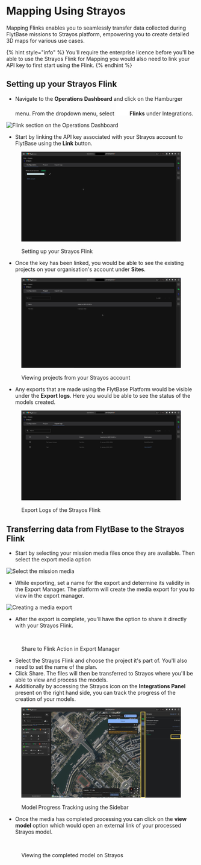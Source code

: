 # Mapping Using Strayos

Mapping Flinks enables you to seamlessly transfer data collected during FlytBase missions to Strayos platform, empowering you to create detailed 3D maps for various use cases.

{% hint style="info" %}
You'll require the enterprise licence before you'll be able to use the Strayos Flink for Mapping you would also need to link your API key to first start using the Flink.
{% endhint %}

## Setting up your Strayos Flink

* Navigate to the **Operations Dashboard** and click on the Hamburger menu. From the dropdown menu, select  <img src="../../../.gitbook/assets/image (536).png" alt="" data-size="line">**Flinks** under Integrations.

![Flink section on the Operations Dashboard](https://usercontent.clueso.io/b2bb36f5-e45c-4b1c-ba08-2610164f5037/7c298cf0-4fc6-4589-bb56-2af2f3119c31/5c0d2cd4-2b84-4750-8623-e6b8f5e7b3b5/images/010a9aec-4f57-4671-922c-b8c70550b016.png)

* Start by linking the API key associated with your Strayos account to FlytBase using the **Link** button.

<figure><img src="../../../.gitbook/assets/Untitled design (6).png" alt=""><figcaption><p>Setting up your Strayos Flink</p></figcaption></figure>

* Once the key has been linked, you would be able to see the existing projects on your organisation's account under **Sites**.&#x20;

<figure><img src="../../../.gitbook/assets/Untitled design (8).png" alt=""><figcaption><p>Viewing projects from your Strayos account</p></figcaption></figure>

* Any exports that are made using the FlytBase Platform would be visible under the **Export logs**. Here you would be able to see the status of the models created.

<figure><img src="../../../.gitbook/assets/Untitled design (9).png" alt=""><figcaption><p>Export Logs of the Strayos Flink</p></figcaption></figure>

## Transferring data from FlytBase to the Strayos Flink

* Start by selecting your mission media files once they are available. Then select the export media option

![Select the mission media](https://usercontent.clueso.io/b2bb36f5-e45c-4b1c-ba08-2610164f5037/eff672e5-c46e-4fc9-92a1-1179c33833c8/204cfa6c-a6f6-4f07-b32b-d386055b8050/images/7686f14f-9492-44f9-8a97-fddb2ccfd862.png)

* While exporting, set a name for the export and determine its validity in the Export Manager. The platform will create the media export for you to view in the export manager.

![Creating a media export](https://usercontent.clueso.io/b2bb36f5-e45c-4b1c-ba08-2610164f5037/eff672e5-c46e-4fc9-92a1-1179c33833c8/204cfa6c-a6f6-4f07-b32b-d386055b8050/images/89790a21-4d25-4204-a8a7-b7416e0565ac.png)

* &#x20;After the export is complete, you'll have the option to share it directly with your Strayos Flink.

<figure><img src="../../../.gitbook/assets/Image 17-02-25 at 5.04 PM (3).jpeg" alt=""><figcaption><p>Share to Flink Action in Export Manager</p></figcaption></figure>

* Select the Strayos Flink and choose the project it's part of. You'll also need to set the name of the plan.
* Click Share. The files will then be transferred to Strayos where you'll be able to view and process the models.
* Additionally by accessing the Strayos icon on the **Integrations Panel** present on the right hand side, you can track the progress of the creation of your models.

<figure><img src="../../../.gitbook/assets/Untitled design (10).png" alt=""><figcaption><p>Model Progress Tracking using the Sidebar</p></figcaption></figure>

* Once the media has completed processing you can click on the **view model** option which would open an external link of your processed Strayos model.

<figure><img src="../../../.gitbook/assets/Image 18-02-25 at 7.49 PM.jpeg" alt=""><figcaption><p>Viewing the completed model on Strayos</p></figcaption></figure>


